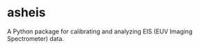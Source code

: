 # asheis

A Python package for calibrating and analyzing EIS (EUV Imaging Spectrometer) data.

<!-- ## Installation -->
